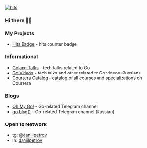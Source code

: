 [![hits](https://hits.deltapapa.io/github/dp92987/dp92987.svg)](https://hits.deltapapa.io)

### Hi there 👋🏻

### My Projects
- [Hits Badge](https://github.com/dp92987/hits-badge) - hits counter badge

### Informational
- [Golang Talks](https://github.com/dp92987/golang-talks) - tech talks related to Go
- [Go Videos](https://github.com/dp92987/go-videos-ru) - tech talks and other related to Go videos (Russian)
- [Coursera Catalog](https://github.com/dp92987/coursera-catalog) - catalog of all courses and specializations on Coursera

### Blogs
- [Oh My Go!](https://t.me/ohmygolang) - Go-related Telegram channel
- [go blog()](https://t.me/golangblog) - Go-related Telegram channel (Russian)

### Open to Network

- tg: [@daniilpetrov](https://t.me/daniilpetrov)
- in: [daniilpetrov](https://www.linkedin.com/in/daniilpetrov/)

<!--
**dp92987/dp92987** is a ✨ _special_ ✨ repository because its `README.md` (this file) appears on your GitHub profile.

Here are some ideas to get you started:

- 🔭 I’m currently working on ...
- 🌱 I’m currently learning ...
- 👯 I’m looking to collaborate on ...
- 🤔 I’m looking for help with ...
- 💬 Ask me about ...
- 📫 How to reach me: ...
- 😄 Pronouns: ...
- ⚡ Fun fact: ...
-->
